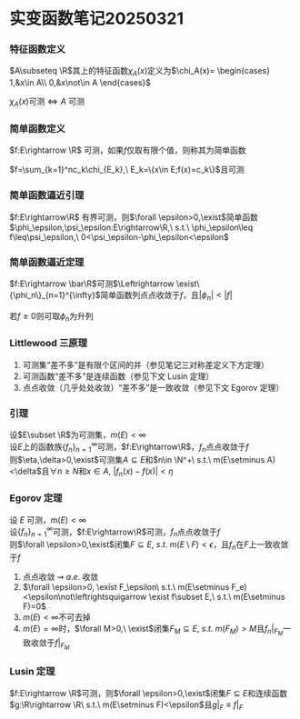 # 实变函数笔记20250321

### 特征函数定义

$A\subseteq \R$其上的特征函数$\chi_A(x)$定义为$\chi_A(x)=
\begin{cases}
1,&x\in A\\
0,&x\not\in A
\end{cases}$

$\chi_A(x)$可测$\Leftrightarrow A$ 可测

### 简单函数定义

$f:E\rightarrow \R$ 可测，如果$f$仅取有限个值，则称其为简单函数

$f=\sum_{k=1}^nc_k\chi_{E_k},\ E_k=\{x\in E;f(x)=c_k\}$且可测

### 简单函数逼近引理

$f:E\rightarrow\R$ 有界可测，则$\forall \epsilon>0,\exist$简单函数$\phi_\epsilon,\psi_\epsilon:E\rightarrow\R,\ s.t.\ \phi_\epsilon\leq f\leq\psi_\epsilon,\ 0<\psi_\epsilon-\phi_\epsilon<\epsilon$

### 简单函数逼近定理

$f:E\rightarrow \bar\R$可测$\Leftrightarrow \exist\{\phi_n\}_{n=1}^{\infty}$简单函数列点点收敛于$f$，且$|\phi_n|<|f|$

若$f\geq 0$则可取$\phi_n$为升列

### Littlewood 三原理

1. 可测集“差不多”是有限个区间的并（参见笔记三对称差定义下方定理）
2. 可测函数“差不多”是连续函数（参见下文 Lusin 定理）
3. 点点收敛（几乎处处收敛）“差不多”是一致收敛（参见下文 Egorov 定理）

### 引理

设$E\subset \R$为可测集，$m(E)<\infty$  
设$E$上的函数族$\{f_n\}_{n=1}^\infty$可测，$f:E\rightarrow\R$，$f_n$点点收敛于$f$  
则$\eta,\delta>0,\exist$可测集$A\subseteq E$和$n\in \N^+\ s.t.\ m(E\setminus A)<\delta$且$\forall n\geq N$和$x\in A,\ |f_n(x)-f(x)|<\eta$

### Egorov 定理

设 $E$ 可测，$m(E)<\infty$  
设$\{f_n\}_{n=1}^\infty$可测，$f:E\rightarrow\R$可测，$f_n$点点收敛于$f$  
则$\forall \epsilon>0,\exist$闭集$F\subseteq E,\ s.t.\ m(E\setminus F)<\epsilon$，且$f_n$在$F$上一致收敛于$f$

1. 点点收敛 $\rightsquigarrow\ a.e.$ 收敛
2. $\forall \epsilon>0, \exist F_\epsilon\ s.t.\ m(E\setminus F_e)<\epsilon\not\leftrightsquigarrow \exist f\subset E,\ s.t.\ m(E\setminus F)=0$
3. $m(E)<\infty$不可去掉
4. $m(E)=\infty$时，$\forall M>0,\ \exist$闭集$F_M\subseteq E,\ s.t.\ m(F_M)>M$且$f_n|_{F_M}$一致收敛于$f|_{F_M}$

### Lusin 定理

$f:E\rightarrow \R$可测，则$\forall \epsilon>0,\exist$闭集$F\subseteq E$和连续函数$g:\R\rightarrow \R\ s.t.\ m(E\setminus F)<\epsilon$且$g|_F\equiv f|_F$
